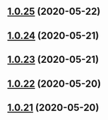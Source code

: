 ## [1.0.25](https://github.com/intellisysdcorp/covid-safe-paths/compare/1.0.24...1.0.25) (2020-05-22)



## [1.0.24](https://github.com/intellisysdcorp/covid-safe-paths/compare/1.0.23...1.0.24) (2020-05-21)



## [1.0.23](https://github.com/intellisysdcorp/covid-safe-paths/compare/1.0.22...1.0.23) (2020-05-21)



## [1.0.22](https://github.com/intellisysdcorp/covid-safe-paths/compare/1.0.21...1.0.22) (2020-05-20)



## [1.0.21](https://github.com/intellisysdcorp/covid-safe-paths/compare/1.0.20...1.0.21) (2020-05-20)



